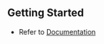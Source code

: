 
## Getting Started

- Refer to [Documentation](https://github.com/rabin-nyaundi/pawa-it-gpt-test-backend)
